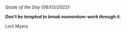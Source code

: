 *Quote of the Day (06/03/2022):*

_**Don't be tempted to break momentum-work through it.**_

Lorii Myers